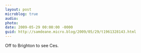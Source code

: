 ```yaml
---
layout: post
microblog: true
audio: 
photo: 
date: 2009-05-29 00:00:00 -0000
guid: http://samdeane.micro.blog/2009/05/29/t1961328143.html
---
```

Off to Brighton to see Ces.
